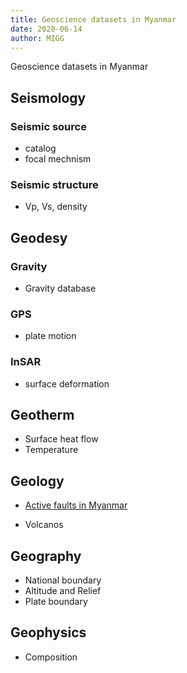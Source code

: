 ```yaml
---
title: Geoscience datasets in Myanmar
date: 2020-06-14
author: MIGG
---
```


Geoscience datasets in Myanmar

## Seismology

### Seismic source

- catalog
- focal mechnism

### Seismic structure

- Vp, Vs, density


## Geodesy

### Gravity

- Gravity database

### GPS

- plate motion

### InSAR

- surface deformation


## Geotherm

- Surface heat flow
- Temperature


## Geology

- [Active faults in Myanmar](geology/active-faults-Myanmar/)

- Volcanos


## Geography

- National boundary
- Altitude and Relief
- Plate boundary


## Geophysics

- Composition


